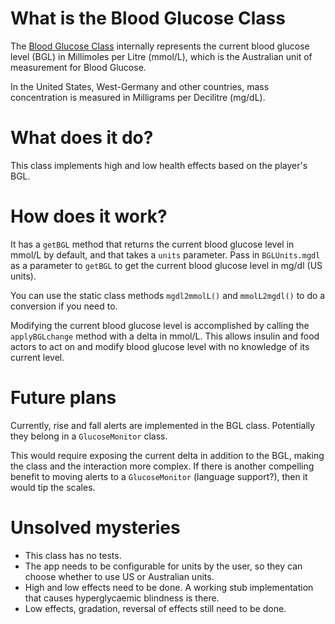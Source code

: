 # What is the Blood Glucose Class

The [Blood Glucose Class](https://github.com/mc-t1/mct1/blob/master/src/BGL/BGL.ts) internally represents the current blood glucose level (BGL) in Millimoles per Litre (mmol/L), which is the Australian unit of measurement for Blood Glucose.

In the United States, West-Germany and other countries, mass concentration is measured in Milligrams per Decilitre (mg/dL).

# What does it do?

This class implements high and low health effects based on the player's BGL.

# How does it work?

It has a `getBGL` method that returns the current blood glucose level in mmol/L by default, and that takes a `units` parameter.
Pass in `BGLUnits.mgdl` as a parameter to `getBGL` to get the current blood glucose level in mg/dl (US units).

You can use the static class methods `mgdl2mmolL()` and `mmolL2mgdl()` to do a conversion if you need to.

Modifying the current blood glucose level is accomplished by calling the `applyBGLchange` method with a delta in mmol/L. 
This allows insulin and food actors to act on and modify blood glucose level with no knowledge of its current level.

# Future plans

Currently, rise and fall alerts are implemented in the BGL class.
Potentially they belong in a `GlucoseMonitor` class.

This would require exposing the current delta in addition to the BGL, making the class and the interaction more complex.
If there is another compelling benefit to moving alerts to a `GlucoseMonitor` (language support?), then it would tip the scales.

# Unsolved mysteries

* This class has no tests.
* The app needs to be configurable for units by the user, so they can choose whether to use US or Australian units.
* High and low effects need to be done. A working stub implementation that causes hyperglycaemic blindness is there.
* Low effects, gradation, reversal of effects still need to be done.
